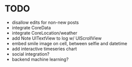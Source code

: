 TODO
====

* disallow edits for non-new posts
* integrate CoreData
* integrate CoreLocation/weather
* add Note UITextView to log w/ UIScrollView
* embed smile image on cell, between selfie and datetime
* add interactive timeseries chart
* social integration?
* backend machine learning?
